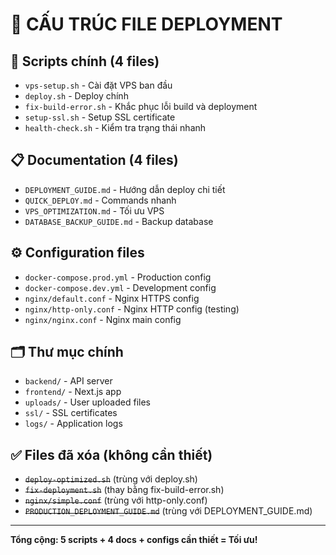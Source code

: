 # 📁 CẤU TRÚC FILE DEPLOYMENT

## 🚀 Scripts chính (4 files)
- `vps-setup.sh` - Cài đặt VPS ban đầu
- `deploy.sh` - Deploy chính 
- `fix-build-error.sh` - Khắc phục lỗi build và deployment
- `setup-ssl.sh` - Setup SSL certificate
- `health-check.sh` - Kiểm tra trạng thái nhanh

## 📋 Documentation (4 files)
- `DEPLOYMENT_GUIDE.md` - Hướng dẫn deploy chi tiết
- `QUICK_DEPLOY.md` - Commands nhanh
- `VPS_OPTIMIZATION.md` - Tối ưu VPS
- `DATABASE_BACKUP_GUIDE.md` - Backup database

## ⚙️ Configuration files
- `docker-compose.prod.yml` - Production config
- `docker-compose.dev.yml` - Development config  
- `nginx/default.conf` - Nginx HTTPS config
- `nginx/http-only.conf` - Nginx HTTP config (testing)
- `nginx/nginx.conf` - Nginx main config

## 🗂️ Thư mục chính
- `backend/` - API server
- `frontend/` - Next.js app
- `uploads/` - User uploaded files
- `ssl/` - SSL certificates
- `logs/` - Application logs

## ✅ Files đã xóa (không cần thiết)
- ~~`deploy-optimized.sh`~~ (trùng với deploy.sh)
- ~~`fix-deployment.sh`~~ (thay bằng fix-build-error.sh)
- ~~`nginx/simple.conf`~~ (trùng với http-only.conf)
- ~~`PRODUCTION_DEPLOYMENT_GUIDE.md`~~ (trùng với DEPLOYMENT_GUIDE.md)

---

**Tổng cộng: 5 scripts + 4 docs + configs cần thiết = Tối ưu!**